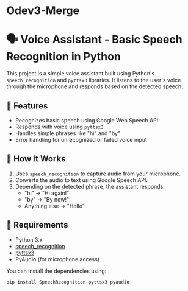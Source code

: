 # Odev3-Merge

# 🗣️ Voice Assistant - Basic Speech Recognition in Python

This project is a simple voice assistant built using Python's `speech_recognition` and `pyttsx3` libraries. It listens to the user's voice through the microphone and responds based on the detected speech.

## 🎯 Features

- Recognizes basic speech using Google Web Speech API
- Responds with voice using `pyttsx3`
- Handles simple phrases like "hi" and "by"
- Error handling for unrecognized or failed voice input

## 🧠 How It Works

1. Uses `speech_recognition` to capture audio from your microphone.
2. Converts the audio to text using Google Speech API.
3. Depending on the detected phrase, the assistant responds:
   - "hi" → "Hi again!"
   - "by" → "By now!"
   - Anything else → "Hello"

## 🔧 Requirements

- Python 3.x
- [speech_recognition](https://pypi.org/project/SpeechRecognition/)
- [pyttsx3](https://pypi.org/project/pyttsx3/)
- PyAudio (for microphone access)

You can install the dependencies using:

```bash
pip install SpeechRecognition pyttsx3 pyaudio
